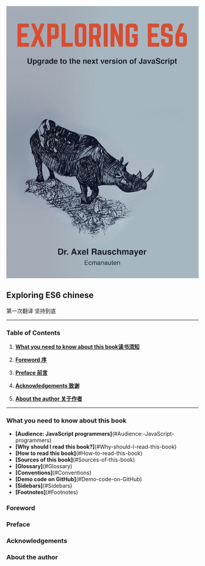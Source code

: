 ![Exploring ES6 cover](./cover.jpg)

## Exploring ES6 chinese


  第一次翻译 坚持到底

---

### Table of Contents
1. **[What you need to know about this book读书须知](#What-you-need-to-know-about-this-book)**

2. **[Foreword 序](#Foreword)**
3. **[Preface 前言](#Preface)**
4. **[Acknowledgements 致谢](#Acknowledgements)**
5. **[About the author 关于作者](#About-the-author)**








---

### What you need to know about this book
  * **[Audience: JavaScript programmers]**(#Audience:-JavaScript-programmers)
  * **[Why should I read this book?]**(#Why-should-I-read-this-book)
  * **[How to read this book]**(#How-to-read-this-book)
  * **[Sources of this book]**(#Sources-of-this-book)
  * **[Glossary]**(#Glossary)
  * **[Conventions]**(#Conventions)
  * **[Demo code on GitHub]**(#Demo-code-on-GitHub)
  * **[Sidebars]**(#Sidebars)
  * **[Footnotes]**(#Footnotes)

### Foreword
### Preface
### Acknowledgements
### About the author
